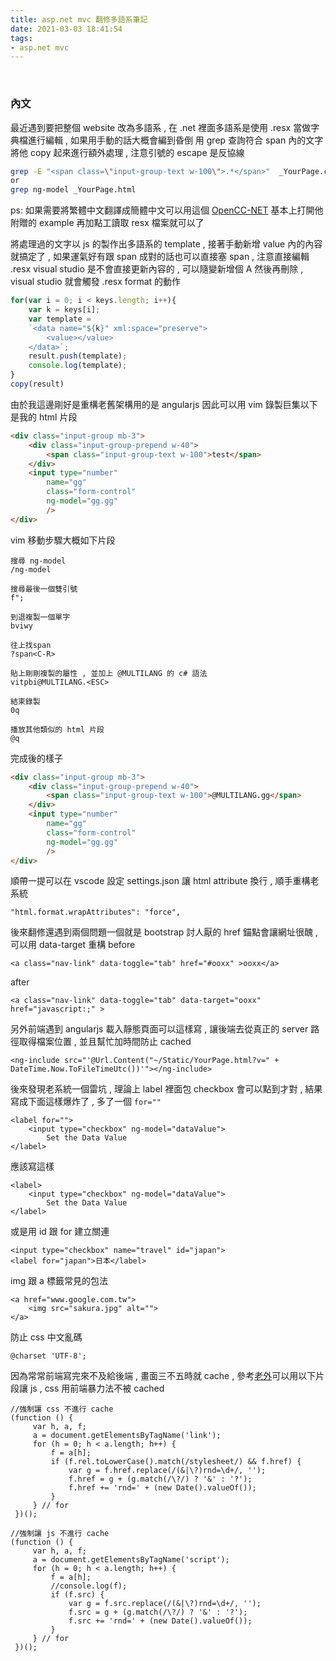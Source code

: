 ```yaml
---
title: asp.net mvc 翻修多語系筆記
date: 2021-03-03 18:41:54
tags:
- asp.net mvc
---
```

&nbsp;
<!-- more -->

### 內文
最近遇到要把整個 website 改為多語系 , 在 .net 裡面多語系是使用 .resx 當做字典檔進行編輯 , 如果用手動的話大概會編到昏倒
用 grep 查詢符合 span 內的文字將他 copy 起來進行額外處理 , 注意引號的 escape 是反協線
``` bash
grep -E "<span class=\"input-group-text w-100\">.*</span>"  _YourPage.cshtml
or
grep ng-model _YourPage.html
```
ps: 如果需要將繁體中文翻譯成簡體中文可以用這個 [OpenCC-NET](https://github.com/saviorxzero98/OpenCC-NET) 基本上打開他附贈的 example 再加點工讀取 resx 檔案就可以了

將處理過的文字以 js 的製作出多語系的 template , 接著手動新增 value 內的內容就搞定了 , 如果運氣好有跟 span 成對的話也可以直接塞 span , 注意直接編輯 .resx visual studio 是不會直接更新內容的 , 可以隨變新增個 A 然後再刪除 , visual studio 就會觸發 .resx format 的動作
``` javascript
for(var i = 0; i < keys.length; i++){
	var k = keys[i];
	var template = 
	`<data name="${k}" xml:space="preserve">
		<value></value>
	</data>`;
	result.push(template);
	console.log(template);
}
copy(result)
```

由於我這邊剛好是重構老舊架構用的是 angularjs 因此可以用 vim 錄製巨集以下是我的 html 片段
``` html
<div class="input-group mb-3">
	<div class="input-group-prepend w-40">
		<span class="input-group-text w-100">test</span>
	</div>
	<input type="number"
		name="gg"
		class="form-control"
		ng-model="gg.gg"
		/>
</div>
```

vim 移動步驟大概如下片段
```
搜尋 ng-model
/ng-model

搜尋最後一個雙引號
f";

到退複製一個單字
bviwy

往上找span
?span<C-R>

貼上剛剛複製的屬性 , 並加上 @MULTILANG 的 c# 語法
vitpbi@MULTILANG.<ESC>

結束錄製
0q

播放其他類似的 html 片段
@q
```

完成後的樣子
``` html
<div class="input-group mb-3">
	<div class="input-group-prepend w-40">
		<span class="input-group-text w-100">@MULTILANG.gg</span>
	</div>
	<input type="number"
		name="gg"
		class="form-control"
		ng-model="gg.gg"
		/>
</div>
```

順帶一提可以在 vscode 設定 settings.json 讓 html attribute 換行 , 順手重構老系統
```
"html.format.wrapAttributes": "force",
```

後來翻修還遇到兩個問題一個就是 bootstrap 討人厭的 href 錨點會讓網址很醜 , 可以用 data-target 重構
before
```
<a class="nav-link" data-toggle="tab" href="#ooxx" >ooxx</a>
```
after
```
<a class="nav-link" data-toggle="tab" data-target="ooxx" href="javascript:;" >
```

另外前端遇到 angularjs 載入靜態頁面可以這樣寫 , 讓後端去從真正的 server 路徑取得檔案位置 , 並且幫忙加時間防止 cached
```
<ng-include src="'@Url.Content("~/Static/YourPage.html?v=" + DateTime.Now.ToFileTimeUtc())'"></ng-include>
```
後來發現老系統一個雷坑 , 理論上 label 裡面包 checkbox 會可以點到才對 , 結果寫成下面這樣爆炸了 , 多了一個 `for=""`
```
<label for="">
	<input type="checkbox" ng-model="dataValue">
		Set the Data Value
</label>
```
應該寫這樣
```
<label>
	<input type="checkbox" ng-model="dataValue">
		Set the Data Value
</label>
```

或是用 id 跟 for 建立關連
```
<input type="checkbox" name="travel" id="japan">
<label for="japan">日本</label>
```

img 跟 a 標籤常見的包法
```
<a href="www.google.com.tw">
	<img src="sakura.jpg" alt="">
</a>
```

防止 css 中文亂碼
```
@charset 'UTF-8';
```

因為常常前端寫完來不及給後端 , 畫面三不五時就 cache , 參考[老外](https://wpreset.com/force-reload-cached-css/)可以用以下片段讓 js , css 用前端暴力法不被 cached
```
//強制讓 css 不進行 cache
(function () {
	 var h, a, f;
	 a = document.getElementsByTagName('link');
	 for (h = 0; h < a.length; h++) {
		 f = a[h];
		 if (f.rel.toLowerCase().match(/stylesheet/) && f.href) {
			 var g = f.href.replace(/(&|\?)rnd=\d+/, '');
			 f.href = g + (g.match(/\?/) ? '&' : '?');
			 f.href += 'rnd=' + (new Date().valueOf());
		 }
	 } // for
 })();

//強制讓 js 不進行 cache
(function () {
	 var h, a, f;
	 a = document.getElementsByTagName('script');
	 for (h = 0; h < a.length; h++) {
		 f = a[h];
		 //console.log(f);
		 if (f.src) {
			 var g = f.src.replace(/(&|\?)rnd=\d+/, '');
			 f.src = g + (g.match(/\?/) ? '&' : '?');
			 f.src += 'rnd=' + (new Date().valueOf());
		 }
	 } // for
 })();

```
